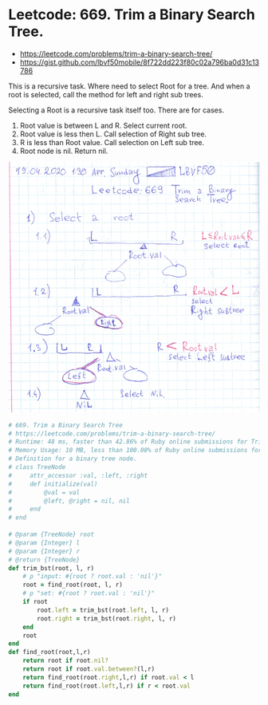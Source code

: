 # Leetcode: 669. Trim a Binary Search Tree.  

- https://leetcode.com/problems/trim-a-binary-search-tree/
- https://gist.github.com/lbvf50mobile/8f722dd223f80c02a796ba0d31c13786

This is a recursive task. Where need to select Root for a tree. And when a root is selected, call the method for left and right sub trees.

Selecting a Root is a recursive task itself too. There are for cases.

1. Root value is between L and R. Select current root.
2. Root value is less then L. Call selection of Right sub tree.
3. R is less than Root value. Call selection on Left sub tree.
4. Root node is nil. Return nil.

![image each of 4 cases on root selection](lc669.png)

```Ruby
# 669. Trim a Binary Search Tree
# https://leetcode.com/problems/trim-a-binary-search-tree/
# Runtime: 48 ms, faster than 42.86% of Ruby online submissions for Trim a Binary Search Tree.
# Memory Usage: 10 MB, less than 100.00% of Ruby online submissions for Trim a Binary Search Tree.
# Definition for a binary tree node.
# class TreeNode
#     attr_accessor :val, :left, :right
#     def initialize(val)
#         @val = val
#         @left, @right = nil, nil
#     end
# end

# @param {TreeNode} root
# @param {Integer} l
# @param {Integer} r
# @return {TreeNode}
def trim_bst(root, l, r)
    # p "input: #{root ? root.val : 'nil'}"
    root = find_root(root, l, r)
    # p "set: #{root ? root.val : 'nil'}"
    if root
        root.left = trim_bst(root.left, l, r)
        root.right = trim_bst(root.right, l, r)
    end
    root
end
def find_root(root,l,r)
    return root if root.nil?
    return root if root.val.between?(l,r)
    return find_root(root.right,l,r) if root.val < l
    return find_root(root.left,l,r) if r < root.val
end
```